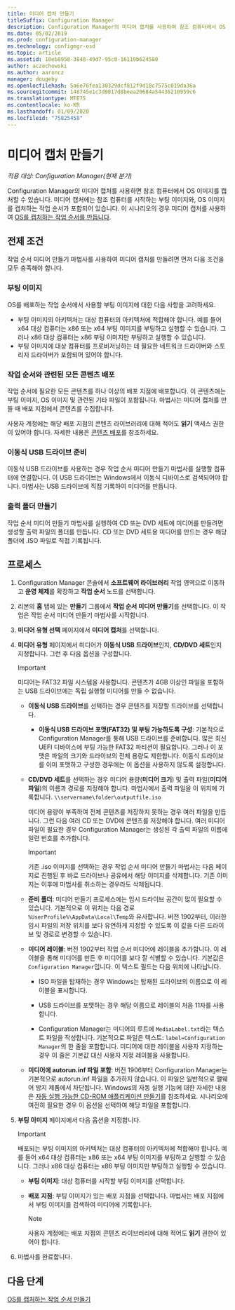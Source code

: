 ```yaml
---
title: 미디어 캡처 만들기
titleSuffix: Configuration Manager
description: Configuration Manager의 미디어 캡처를 사용하여 참조 컴퓨터에서 OS 이미지를 캡처합니다.
ms.date: 05/02/2019
ms.prod: configuration-manager
ms.technology: configmgr-osd
ms.topic: article
ms.assetid: 10eb8958-3848-49d7-95c0-16119b624580
author: aczechowski
ms.author: aaroncz
manager: dougeby
ms.openlocfilehash: 5a6e76fea130329dcf812f9d18c7575c019da36a
ms.sourcegitcommit: 148745e1c3d9817d8beea20684a54436210959c6
ms.translationtype: MTE75
ms.contentlocale: ko-KR
ms.lasthandoff: 01/09/2020
ms.locfileid: "75825458"
---
```

# <a name="create-capture-media"></a>미디어 캡처 만들기

*적용 대상: Configuration Manager(현재 분기)*

Configuration Manager의 미디어 캡처를 사용하면 참조 컴퓨터에서 OS 이미지를 캡처할 수 있습니다. 미디어 캡처에는 참조 컴퓨터를 시작하는 부팅 이미지와, OS 이미지를 캡처하는 작업 순서가 포함되어 있습니다. 이 시나리오의 경우 미디어 캡처를 사용하여 [OS를 캡처하는 작업 순서를 만듭니다](/sccm/osd/deploy-use/create-a-task-sequence-to-capture-an-operating-system).  


## <a name="prerequisites"></a>전제 조건

작업 순서 미디어 만들기 마법사를 사용하여 미디어 캡처를 만들려면 먼저 다음 조건을 모두 충족해야 합니다.

### <a name="boot-image"></a>부팅 이미지

OS를 배포하는 작업 순서에서 사용할 부팅 이미지에 대한 다음 사항을 고려하세요.

- 부팅 이미지의 아키텍처는 대상 컴퓨터의 아키텍처에 적합해야 합니다. 예를 들어 x64 대상 컴퓨터는 x86 또는 x64 부팅 이미지를 부팅하고 실행할 수 있습니다. 그러나 x86 대상 컴퓨터는 x86 부팅 이미지만 부팅하고 실행할 수 있습니다.
- 부팅 이미지에 대상 컴퓨터를 프로비저닝하는 데 필요한 네트워크 드라이버와 스토리지 드라이버가 포함되어 있어야 합니다.

### <a name="distribute-all-content-associated-with-the-task-sequence"></a>작업 순서와 관련된 모든 콘텐츠 배포

작업 순서에 필요한 모든 콘텐츠를 하나 이상의 배포 지점에 배포합니다. 이 콘텐츠에는 부팅 이미지, OS 이미지 및 관련된 기타 파일이 포함됩니다. 마법사는 미디어 캡처를 만들 때 배포 지점에서 콘텐츠를 수집합니다.

사용자 계정에는 해당 배포 지점의 콘텐츠 라이브러리에 대해 적어도 **읽기** 액세스 권한이 있어야 합니다. 자세한 내용은 [콘텐츠 배포](/sccm/core/servers/deploy/configure/deploy-and-manage-content#bkmk_distribute)를 참조하세요.

### <a name="prepare-the-removable-usb-drive"></a>이동식 USB 드라이브 준비

이동식 USB 드라이브를 사용하는 경우 작업 순서 미디어 만들기 마법사를 실행할 컴퓨터에 연결합니다. 이 USB 드라이브는 Windows에서 이동식 디바이스로 검색되어야 합니다. 마법사는 USB 드라이브에 직접 기록하여 미디어를 만듭니다.

### <a name="create-an-output-folder"></a>출력 폴더 만들기

작업 순서 미디어 만들기 마법사를 실행하여 CD 또는 DVD 세트에 미디어를 만들려면 생성할 출력 파일의 폴더를 만듭니다. CD 또는 DVD 세트용 미디어를 만드는 경우 해당 폴더에 .ISO 파일로 직접 기록됩니다.


## <a name="process"></a>프로세스

1. Configuration Manager 콘솔에서 **소프트웨어 라이브러리** 작업 영역으로 이동하고 **운영 체제**를 확장하고 **작업 순서** 노드를 선택합니다.  

2. 리본의 **홈** 탭에 있는 **만들기** 그룹에서 **작업 순서 미디어 만들기**를 선택합니다. 이 작업은 작업 순서 미디어 만들기 마법사를 시작합니다.  

3. **미디어 유형 선택** 페이지에서 **미디어 캡처**를 선택합니다.  

4. **미디어 유형** 페이지에서 미디어가 **이동식 USB 드라이브**인지, **CD/DVD 세트**인지 지정합니다. 그런 후 다음 옵션을 구성합니다.  

    > [!IMPORTANT]  
    > 미디어는 FAT32 파일 시스템을 사용합니다. 콘텐츠가 4GB 이상인 파일을 포함하는 USB 드라이브에는 독립 실행형 미디어를 만들 수 없습니다.  

    - **이동식 USB 드라이브**를 선택하는 경우 콘텐츠를 저장할 드라이브를 선택합니다.  

        - **이동식 USB 드라이브 포맷(FAT32) 및 부팅 가능하도록 구성**: 기본적으로 Configuration Manager를 통해 USB 드라이브를 준비합니다. 많은 최신 UEFI 디바이스에 부팅 가능한 FAT32 파티션이 필요합니다. 그러나 이 포맷은 파일의 크기와 드라이브의 전체 용량도 제한합니다. 이동식 드라이브를 이미 포맷하고 구성한 경우에는 이 옵션을 사용하지 않도록 설정합니다.

    - **CD/DVD 세트**를 선택하는 경우 미디어 용량(**미디어 크기**) 및 출력 파일(**미디어 파일**)의 이름과 경로를 지정해야 합니다. 마법사에서 출력 파일을 이 위치에 기록합니다. `\\servername\folder\outputfile.iso`  

        미디어 용량이 부족하여 전체 콘텐츠를 저장하지 못하는 경우 여러 파일을 만듭니다. 그런 다음 여러 CD 또는 DVD에 콘텐츠를 저장해야 합니다. 여러 미디어 파일이 필요한 경우 Configuration Manager는 생성된 각 출력 파일의 이름에 일련 번호를 추가합니다.  

        > [!IMPORTANT]  
        > 기존 .iso 이미지를 선택하는 경우 작업 순서 미디어 만들기 마법사는 다음 페이지로 진행된 후 바로 드라이브나 공유에서 해당 이미지를 삭제합니다. 기존 이미지는 이후에 마법사를 취소하는 경우라도 삭제됩니다.  

    - **준비 폴더**<!--1359388-->: 미디어 만들기 프로세스에는 임시 드라이브 공간이 많이 필요할 수 있습니다. 기본적으로 이 위치는 다음 경로 `%UserProfile%\AppData\Local\Temp`와 유사합니다. 버전 1902부터, 이러한 임시 파일의 저장 위치를 보다 유연하게 지정할 수 있도록 이 값을 다른 드라이브 및 경로로 변경할 수 있습니다.  

    - **미디어 레이블**<!--1359388-->: 버전 1902부터 작업 순서 미디어에 레이블을 추가합니다. 이 레이블을 통해 미디어를 만든 후 미디어를 보다 잘 식별할 수 있습니다. 기본값은 `Configuration Manager`입니다. 이 텍스트 필드는 다음 위치에 나타납니다.  

        - ISO 파일을 탑재하는 경우 Windows는 탑재된 드라이브의 이름으로 이 레이블을 표시합니다.  

        - USB 드라이브를 포맷하는 경우 해당 이름으로 레이블의 처음 11자를 사용합니다.  

        - Configuration Manager는 미디어의 루트에 `MediaLabel.txt`라는 텍스트 파일을 작성합니다. 기본적으로 파일은 텍스트: `label=Configuration Manager`의 한 줄을 포함합니다. 미디어에 대한 레이블을 사용자 지정하는 경우 이 줄은 기본값 대신 사용자 지정 레이블을 사용합니다.  

    - **미디어에 autorun.inf 파일 포함**<!-- 4090666 -->: 버전 1906부터 Configuration Manager는 기본적으로 autorun.inf 파일을 추가하지 않습니다. 이 파일은 일반적으로 맬웨어 방지 제품에서 차단됩니다. Windows의 자동 실행 기능에 대한 자세한 내용은 [자동 실행 가능한 CD-ROM 애플리케이션 만들기](https://docs.microsoft.com/windows/desktop/shell/autoplay)를 참조하세요. 시나리오에 여전히 필요한 경우 이 옵션을 선택하여 해당 파일을 포함합니다.  

5. **부팅 이미지** 페이지에서 다음 옵션을 지정합니다.  

    > [!IMPORTANT]  
    > 배포되는 부팅 이미지의 아키텍처는 대상 컴퓨터의 아키텍처에 적합해야 합니다. 예를 들어 x64 대상 컴퓨터는 x86 또는 x64 부팅 이미지를 부팅하고 실행할 수 있습니다. 그러나 x86 대상 컴퓨터는 x86 부팅 이미지만 부팅하고 실행할 수 있습니다.  

    - **부팅 이미지**: 대상 컴퓨터를 시작할 부팅 이미지를 선택합니다.  

    - **배포 지점**: 부팅 이미지가 있는 배포 지점을 선택합니다. 마법사는 배포 지점에서 부팅 이미지를 검색하여 미디어에 기록합니다.  

        > [!NOTE]  
        > 사용자 계정에는 배포 지점의 콘텐츠 라이브러리에 대해 적어도 **읽기** 권한이 있어야 합니다.  

6. 마법사를 완료합니다.  


## <a name="next-steps"></a>다음 단계

[OS를 캡처하는 작업 순서 만들기](/sccm/osd/deploy-use/create-a-task-sequence-to-capture-an-operating-system)
